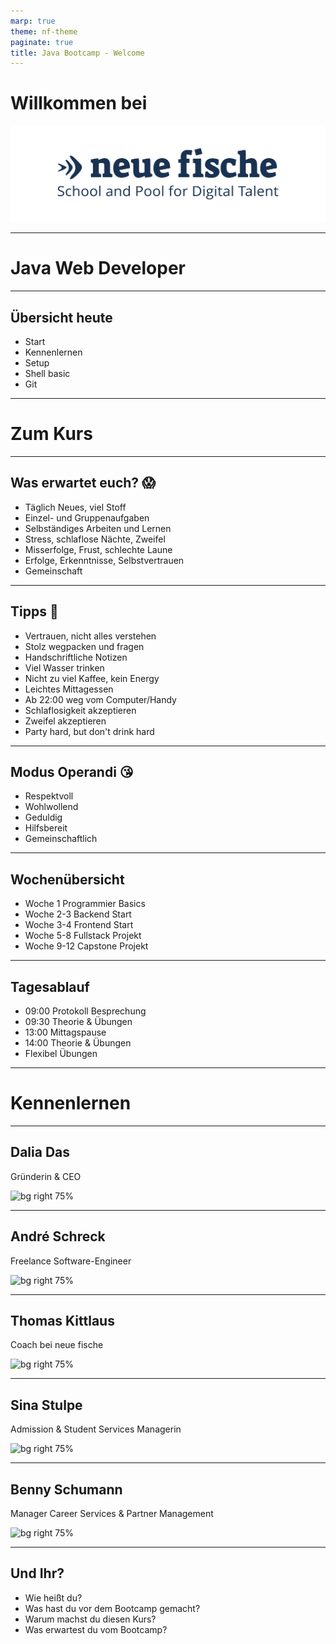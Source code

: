 ```yaml
---
marp: true
theme: nf-theme
paginate: true
title: Java Bootcamp - Welcome
---
```


# Willkommen bei

![](img/nf-logo.png)

---

# Java Web Developer

---

## Übersicht heute

- Start
- Kennenlernen
- Setup
- Shell basic
- Git

---

# Zum Kurs

---

## Was erwartet euch? 😱

- Täglich Neues, viel Stoff
- Einzel- und Gruppenaufgaben
- Selbständiges Arbeiten und Lernen
- Stress, schlaflose Nächte, Zweifel
- Misserfolge, Frust, schlechte Laune
- Erfolge, Erkenntnisse, Selbstvertrauen
- Gemeinschaft

---

## Tipps 🤫

- Vertrauen, nicht alles verstehen
- Stolz wegpacken und fragen
- Handschriftliche Notizen
- Viel Wasser trinken
- Nicht zu viel Kaffee, kein Energy
- Leichtes Mittagessen
- Ab 22:00 weg vom Computer/Handy
- Schlaflosigkeit akzeptieren
- Zweifel akzeptieren
- Party hard, but don't drink hard

---

## Modus Operandi 😘

- Respektvoll
- Wohlwollend
- Geduldig
- Hilfsbereit
- Gemeinschaftlich

---

## Wochenübersicht

- Woche 1 Programmier Basics
- Woche 2-3 Backend Start
- Woche 3-4 Frontend Start
- Woche 5-8 Fullstack Projekt
- Woche 9-12 Capstone Projekt

---

## Tagesablauf

- 09:00 Protokoll Besprechung
- 09:30 Theorie & Übungen
- 13:00 Mittagspause
- 14:00 Theorie & Übungen
- Flexibel Übungen

---

# Kennenlernen

---

## Dalia Das

Gründerin & CEO

![bg right 75%](https://ca.slack-edge.com/TTHG21AH3-UU9RYNP51-09802cc691a2-512)

---

## André Schreck 

Freelance Software-Engineer

![bg right 75%](https://ca.slack-edge.com/TTHG21AH3-U02M0V45PBK-d0f6d10fac69-512)

---

## Thomas Kittlaus

Coach bei neue fische

![bg right 75%](https://ca.slack-edge.com/TTHG21AH3-U026NEVTSKV-0de8ddb5394a-512)

---

## Sina Stulpe

Admission & Student Services Managerin

![bg right 75%](https://ca.slack-edge.com/TTHG21AH3-U01677P02KW-705a3d94fdbe-512)

---

## Benny Schumann

Manager Career Services & Partner Management

![bg right 75%](https://ca.slack-edge.com/TTHG21AH3-U01R1AUENG6-42fd5c8aade3-512)

---

## Und Ihr?

- Wie heißt du?
- Was hast du vor dem Bootcamp gemacht?
- Warum machst du diesen Kurs?
- Was erwartest du vom Bootcamp?

